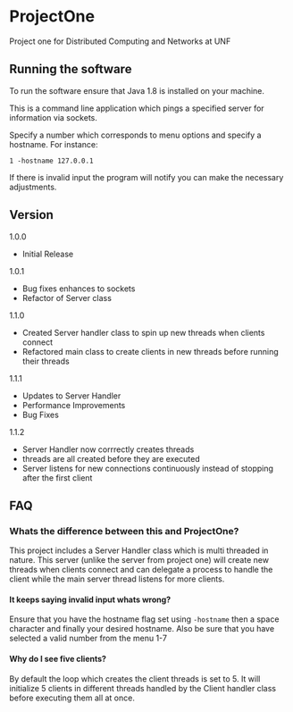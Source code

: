 # ProjectOne
Project one for Distributed Computing and Networks at UNF

## Running the software
To run the software ensure that Java 1.8 is installed on your machine.

This is a command line application which pings a specified server for information via sockets. 

Specify a number which corresponds to menu options and specify a hostname.
For instance:

`1 -hostname 127.0.0.1`

If there is invalid input the program will notify you can make the necessary adjustments. 

## Version

1.0.0
- Initial Release

1.0.1
- Bug fixes enhances to sockets 
- Refactor of Server class

1.1.0 
- Created Server handler class to spin up new threads when clients connect 
- Refactored main class to create clients in new threads before running their threads

1.1.1 
- Updates to Server Handler
- Performance Improvements
- Bug Fixes

1.1.2 
- Server Handler now corrrectly creates threads
- threads are all created before they are executed
- Server listens for new connections continuously instead of stopping after the first client

## FAQ 

### Whats the difference between this and ProjectOne?

This project includes a Server Handler class which is multi threaded in nature. This server (unlike the server from project one) will create new threads when clients connect and can delegate a process to handle the client while the main server thread listens for more clients.

#### It keeps saying invalid input whats wrong? 

Ensure that you have the hostname flag set using `-hostname` then a space character and finally your desired hostname.
Also be sure that you have selected a valid number from the menu 1-7 

#### Why do I see five clients? 

By default the loop which creates the client threads is set to 5. It will initialize 5 clients in different threads handled by the Client handler class before executing them all at once.



